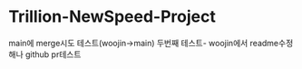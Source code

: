 # Trillion-NewSpeed-Project
main에 merge시도 테스트(woojin->main)
두번째 테스트- woojin에서 readme수정
해나 github pr테스트
